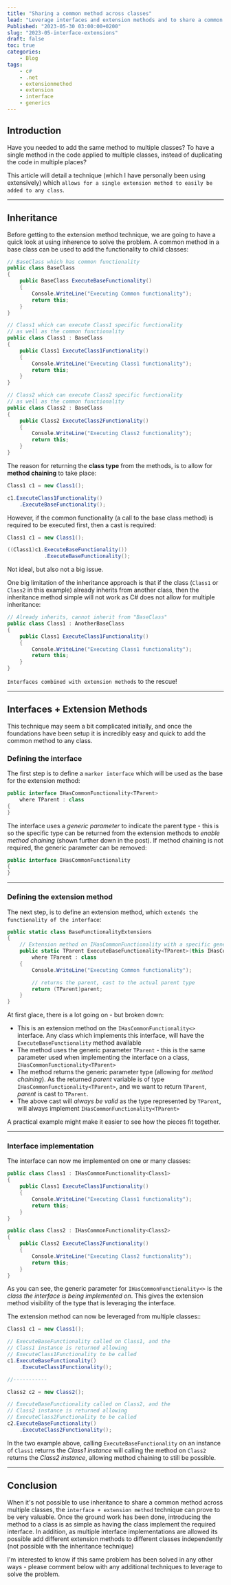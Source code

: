 ```yaml
---
title: "Sharing a common method across classes"
lead: "Leverage interfaces and extension methods and to share a common method"
Published: "2023-05-30 03:00:00+0200"
slug: "2023-05-interface-extensions"
draft: false
toc: true
categories:
    - Blog
tags:
    - c#
    - .net
    - extensionmethod
    - extension
    - interface
    - generics
---
```


## Introduction

Have you needed to add the same method to multiple classes? To have a single method in the code applied to multiple classes, instead of duplicating the code in multiple places? 

This article will detail a technique (which I have personally been using extensively) which `allows for a single extension method to easily be added to any class`.

---

## Inheritance

Before getting to the extension method technique, we are going to have a quick look at using inherence to solve the problem. A common method in a base class can be used to add the functionality to child classes:

``` csharp
// BaseClass which has common functionality
public class BaseClass
{
    public BaseClass ExecuteBaseFunctionality()
    {
        Console.WriteLine("Executing Common functionality");
        return this;
    }
}

// Class1 which can execute Class1 specific functionality
// as well as the common functionality
public class Class1 : BaseClass
{
    public Class1 ExecuteClass1Functionality()
    {
        Console.WriteLine("Executing Class1 functionality");
        return this;
    }
}

// Class2 which can execute Class2 specific functionality
// as well as the common functionality
public class Class2 : BaseClass
{
    public Class2 ExecuteClass2Functionality()
    {
        Console.WriteLine("Executing Class2 functionality");
        return this;
    }
}
```

The reason for returning the **class type** from the methods, is to allow for **method chaining** to take place:

``` csharp
Class1 c1 = new Class1();

c1.ExecuteClass1Functionality()
    .ExecuteBaseFunctionality();

```

However, if the common functionality (a call to the base class method) is required to be executed first, then a cast is required:

``` csharp
Class1 c1 = new Class1();

((Class1)c1.ExecuteBaseFunctionality())
            .ExecuteBaseFunctionality();
```

Not ideal, but also not a big issue.

One big limitation of the inheritance approach is that if the class (`Class1` or `Class2` in this example) already inherits from another class, then the inheritance method simple will not work as C# does not allow for multiple inheritance:

``` csharp
// Already inherits, cannot inherit from "BaseClass"
public class Class1 : AnotherBaseClass
{
    public Class1 ExecuteClass1Functionality()
    {
        Console.WriteLine("Executing Class1 functionality");
        return this;
    }
}
```

`Interfaces combined with extension methods` to the rescue!

---

## Interfaces + Extension Methods

This technique may seem a bit complicated initially, and once the foundations have been setup it is incredibly easy and quick to add the common method to any class.

### Defining the interface

The first step is to define a `marker interface` which will be used as the base for the extension method:

``` csharp
public interface IHasCommonFunctionality<TParent> 
    where TParent : class
{    
}
```

The interface uses a *generic parameter* to indicate the parent type - this is so the specific type can be returned from the extension methods to _enable method chaining_ (shown further down in the post). If method chaining is not required, the generic parameter can be removed:

``` csharp
public interface IHasCommonFunctionality
{
}
```

---

### Defining the extension method

The next step, is to define an extension method, which `extends the functionality of the interface`:

``` csharp
public static class BaseFunctionalityExtensions
{
    // Extension method on IHasCommonFunctionality with a specific generic type parameter
    public static TParent ExecuteBaseFunctionality<TParent>(this IHasCommonFunctionality<TParent> parent)
        where TParent : class
    {
        Console.WriteLine("Executing Common functionality");

        // returns the parent, cast to the actual parent type
        return (TParent)parent;
    }
}
```

At first glace, there is a lot going on - but broken down:
- This is an extension method on the `IHasCommonFunctionality<>` interface. Any class which implements this interface, will have the `ExecuteBaseFunctionality` method available
- The method uses the generic parameter `TParent` - this is the same parameter used when implementing the interface on a class, `IHasCommonFunctionality<TParent>`
- The method returns the generic parameter type (allowing for _method chaining_). As the returned _parent_ variable is of type `IHasCommonFunctionality<TParent>`, and we want to return `TParent`, _parent_ is cast to `TParent`.
- The above cast will _always be valid_ as the type represented by `TParent`, will always implement `IHasCommonFunctionality<TParent>`

A practical example might make it easier to see how the pieces fit together.

---

### Interface implementation

The interface can now me implemented on one or many classes:

``` csharp
public class Class1 : IHasCommonFunctionality<Class1>
{
    public Class1 ExecuteClass1Functionality()
    {
        Console.WriteLine("Executing Class1 functionality");
        return this;
    }
}

public class Class2 : IHasCommonFunctionality<Class2>
{
    public Class2 ExecuteClass2Functionality()
    {
        Console.WriteLine("Executing Class2 functionality");
        return this;
    }
}
```

As you can see, the generic parameter for `IHasCommonFunctionality<>` is the _class the interface is being implemented on_. This gives the extension method visibility of the type that is leveraging the interface.

The extension method can now be leveraged from multiple classes::

``` csharp
Class1 c1 = new Class1();

// ExecuteBaseFunctionality called on Class1, and the 
// Class1 instance is returned allowing 
// ExecuteClass1Functionality to be called
c1.ExecuteBaseFunctionality()
    .ExecuteClass1Functionality();

//-----------

Class2 c2 = new Class2();

// ExecuteBaseFunctionality called on Class2, and the 
// Class2 instance is returned allowing 
// ExecuteClass2Functionality to be called
c2.ExecuteBaseFunctionality()
    .ExecuteClass2Functionality();
```

In the two example above, calling `ExecuteBaseFunctionality` on an instance of `Class1` returns the _Class1 instance_ will calling the method on `Class2` returns the _Class2 instance_, allowing method chaining to still be possible.

---

## Conclusion

When it's not possible to use inheritance to share a common method across multiple classes, the `interface + extension method` technique can prove to be very valuable. Once the ground work has been done, introducing the method to a class is as simple as having the class implement the required interface. In addition, as multiple interface implementations are allowed its possible add different extension methods to different classes independently (not possible with the inheritance technique)

I'm interested to know if this same problem has been solved in any other ways - please comment below with any additional techniques to leverage to solve the problem.

